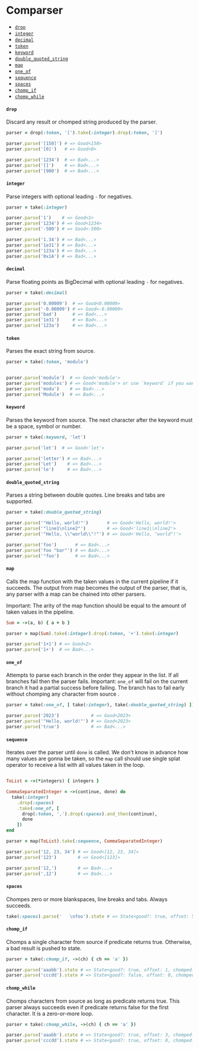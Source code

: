# Comparser

* [`drop`](#drop)
* [`integer`](#integer)
* [`decimal`](#decimal)
* [`token`](#token)
* [`keyword`](#keyword)
* [`double_quoted_string`](#double_quoted_string)
* [`map`](#map)
* [`one_of`](#one_of)
* [`sequence`](#sequence)
* [`spaces`](#spaces)
* [`chomp_if`](#chomp_if)
* [`chomp_while`](#chomp_while)

#### `drop`

Discard any result or chomped string produced by the parser.

```ruby
parser = drop(:token, '[').take(:integer).drop(:token, ']')

parser.parse('[150]') # => Good<150>
parser.parse('[0]')   # => Good<0>

parser.parse('1234')  # => Bad<...>
parser.parse('[]')    # => Bad<...>
parser.parse('[900')  # => Bad<...>
```

#### `integer`

Parse integers with optional leading `-` for negatives.

```ruby
parser = take(:integer)

parser.parse('1')    # => Good<1>
parser.parse('1234') # => Good<1234>
parser.parse('-500') # => Good<-500>

parser.parse('1.34') # => Bad<...>
parser.parse('1e31') # => Bad<...>
parser.parse('123a') # => Bad<...>
parser.parse('0x1A') # => Bad<...>
```

#### `decimal`

Parse floating points as BigDecimal with optional leading `-` for negatives.

```ruby
parser = take(:decimal)

parser.parse('0.00009')  # => Good<0.00009>
parser.parse('-0.00009') # => Good<-0.00009>
parser.parse('bad')      # => Bad<...>
parser.parse('1e31')     # => Bad<...>
parser.parse('123a')     # => Bad<...>
```

#### `token`

Parses the exact string from source.

```ruby
parser = take(:token, 'module')


parser.parse('module')  # => Good<'module'>
parser.parse('modules') # => Good<'module'> or use `keyword` if you want a failure in this case.
parser.parse('modu')    # => Bad<...>
parser.parse('Module')  # => Bad<...>
```

#### `keyword`

Parses the keyword from source. The next character after the keyword must be a space, symbol or number.

```ruby
parser = take(:keyword, 'let')

parser.parse('let')  # => Good<'let'>

parser.parse('letter') # => Bad<...>
parser.parse('Let')    # => Bad<...>
parser.parse('le')     # => Bad<...>
```

#### `double_quoted_string`

Parses a string between double quotes. Line breaks and tabs are supported.

```ruby
parser = take(:double_quoted_string)

parser.parse('"Hello, world!"')       # => Good<'Hello, world!'>
parser.parse('"line1\nline2"')        # => Good<'line1\\nline2'>
parser.parse('"Hello, \\"world\\"!"') # => Good<'Hello, "world"!'>

parser.parse('foo')       # => Bad<...>
parser.parse('foo "bar"') # => Bad<...>
parser.parse('"foo')      # => Bad<...>
```

#### `map`

Calls the map function with the taken values in the current pipeline if it succeeds. The output from map becomes the output of the parser,
that is, any parser with a map can be chained into other parsers.

Important: The arity of the map function should be equal to the amount of taken values in the pipeline.

```ruby
Sum = ->(a, b) { a + b }

parser = map(Sum).take(:integer).drop(:token, '+').take(:integer)

parser.parse('1+1') # => Good<2>
parser.parse('1+')  # => Bad<...>
```

#### `one_of`

Attempts to parse each branch in the order they appear in the list. If all branches fail then the parser fails.
Important: `one_of` will fail on the current branch it had a partial success before failing. The branch has to fail
early without chomping any character from source .

```ruby
parser = take(:one_of, [ take(:integer), take(:double_quoted_string) ])

parser.parse('2023')            # => Good<2023>
parser.parse('"Hello, world!"') # => Good<2023>
parser.parse('true')            # => Bad<...>
```

#### `sequence`

Iterates over the parser until `done` is called. We don't know in advance how many values are gonna be taken,
so the `map` call should use single splat operator to receive a list with all values taken in the loop.

```ruby

ToList = ->(*integers) { integers }

CommaSeparatedInteger = ->(continue, done) do
  take(:integer)
    .drop(:spaces)
    .take(:one_of, [
      drop(:token, ',').drop(:spaces).and_then(continue),
      done
    ])
end

parser = map(ToList).take(:sequence, CommaSeparatedInteger)

parser.parse('12, 23, 34') # => Good<[12, 23, 34]>
parser.parse('123')        # => Good<[123]>

parser.parse('12,')        # => Bad<...>
parser.parse(',12')        # => Bad<...>
```

#### `spaces`

Chompes zero or more blankspaces, line breaks and tabs. Always succeeds.

```ruby
take(:spaces).parse('   \nfoo').state # => State<good?: true, offset: 5, chomped: '   \n'>
```

#### `chomp_if`

Chomps a single character from source if predicate returns true. Otherwise, a bad result is pushed to state.

```ruby
parser = take(:chomp_if, ->(ch) { ch == 'a' })

parser.parse('aaabb').state # => State<good?: true, offset: 1, chomped: 'a'>
parser.parse('cccdd').state # => State<good?: false, offset: 0, chomped: ''>
```

#### `chomp_while`

Chomps characters from source as long as predicate returns true. This parser always succeeds even if predicate
returns false for the first character. It is a zero-or-more loop.

```ruby
parser = take(:chomp_while, ->(ch) { ch == 'a' })

parser.parse('aaabb').state # => State<good?: true, offset: 3, chomped: 'aaa'>
parser.parse('cccdd').state # => State<good?: true, offset: 0, chomped: ''>
``````